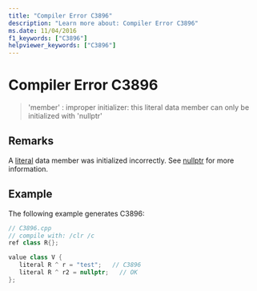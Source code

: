 ```yaml
---
title: "Compiler Error C3896"
description: "Learn more about: Compiler Error C3896"
ms.date: 11/04/2016
f1_keywords: ["C3896"]
helpviewer_keywords: ["C3896"]
---
```

# Compiler Error C3896

> 'member' : improper initializer: this literal data member can only be initialized with 'nullptr'

## Remarks

A [literal](../../extensions/literal-cpp-component-extensions.md) data member was initialized incorrectly.  See [nullptr](../../extensions/nullptr-cpp-component-extensions.md) for more information.

## Example

The following example generates C3896:

```cpp
// C3896.cpp
// compile with: /clr /c
ref class R{};

value class V {
   literal R ^ r = "test";   // C3896
   literal R ^ r2 = nullptr;   // OK
};
```
